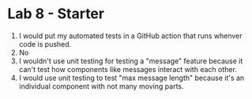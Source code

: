 # Lab 8 - Starter
1. I would put my automated tests in a GitHub action that runs whenver code is pushed.
2. No
3. I wouldn't use unit testing for testing a "message" feature because it can't test how components like messages interact with each other.
4. I would use unit testing to test "max message length" because it's an individual component with not many moving parts.
